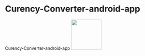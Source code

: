 # Curency-Converter-android-app
Curency-Converter-android-app
<img src="https://user-images.githubusercontent.com/73791462/210068908-254450bc-8e91-4fba-bc43-7b99022c19c0.jpg" width=100/>
